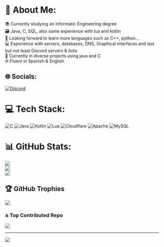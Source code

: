 # 💫 About Me:
📚 Currently studying an Informatic Engineering degree<br>🗃️ Java, C, SQL, also some experience with lua and kotlin<br>📝 Looking forward to learn more languages such as C++, python...<br>💻 Experience with servers, databases, DNS, Graphical interfaces and last but not least Discord servers & bots<br>💼 Currently in diverse projects using java and C<br>🌐 Fluent in Spanish & English<br>


## 🌐 Socials:
[![Discord](https://img.shields.io/badge/Discord-%237289DA.svg?logo=discord&logoColor=white)](https://discord.gg/https://discord.gg/qDW7GBW) 

# 💻 Tech Stack:
![C](https://img.shields.io/badge/c-%2300599C.svg?style=for-the-badge&logo=c&logoColor=white) ![Java](https://img.shields.io/badge/java-%23ED8B00.svg?style=for-the-badge&logo=openjdk&logoColor=white) ![Kotlin](https://img.shields.io/badge/kotlin-%237F52FF.svg?style=for-the-badge&logo=kotlin&logoColor=white) ![Lua](https://img.shields.io/badge/lua-%232C2D72.svg?style=for-the-badge&logo=lua&logoColor=white) ![Cloudflare](https://img.shields.io/badge/Cloudflare-F38020?style=for-the-badge&logo=Cloudflare&logoColor=white) ![Apache](https://img.shields.io/badge/apache-%23D42029.svg?style=for-the-badge&logo=apache&logoColor=white) ![MySQL](https://img.shields.io/badge/mysql-4479A1.svg?style=for-the-badge&logo=mysql&logoColor=white)
# 📊 GitHub Stats:
![](https://github-readme-stats.vercel.app/api?username=Apachu&theme=dark&hide_border=false&include_all_commits=false&count_private=false)<br/>
![](https://github-readme-streak-stats.herokuapp.com/?user=Apachu&theme=dark&hide_border=false)<br/>
![](https://github-readme-stats.vercel.app/api/top-langs/?username=Apachu&theme=dark&hide_border=false&include_all_commits=false&count_private=false&layout=compact)

## 🏆 GitHub Trophies
![](https://github-profile-trophy.vercel.app/?username=Apachu&theme=radical&no-frame=false&no-bg=true&margin-w=4)

### 🔝 Top Contributed Repo
![](https://github-contributor-stats.vercel.app/api?username=Apachu&limit=5&theme=dark&combine_all_yearly_contributions=true)

---
[![](https://visitcount.itsvg.in/api?id=Apachu&icon=0&color=0)](https://visitcount.itsvg.in)

<!-- Proudly created with GPRM ( https://gprm.itsvg.in ) -->
